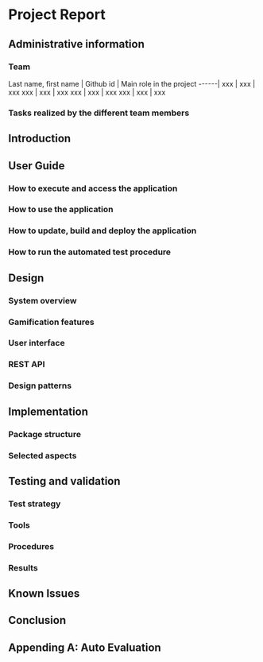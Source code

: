 # Project Report


## Administrative information

### Team

Last name, first name | Github id | Main role in the project
------|
xxx | xxx | xxx
xxx | xxx | xxx
xxx | xxx | xxx
xxx | xxx | xxx

### Tasks realized by the different team members



## Introduction

## User Guide

### How to execute and access the application
### How to use the application
### How to update, build and deploy the application
### How to run the automated test procedure


## Design

### System overview
### Gamification features
### User interface
### REST API
### Design patterns


## Implementation

### Package structure
### Selected aspects


## Testing and validation

### Test strategy
### Tools
### Procedures
### Results


## Known Issues

## Conclusion

## Appending A: Auto Evaluation

